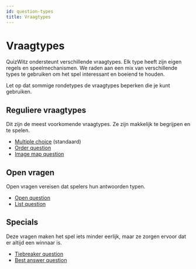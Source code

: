 ```yaml
---
id: question-types
title: Vraagtypes
---
```


# Vraagtypes

QuizWitz ondersteunt verschillende vraagtypes. Elk type heeft zijn eigen regels en speelmechanismen.
We raden aan een mix van verschillende types te gebruiken om het spel interessant en boeiend te houden.

Let op dat sommige rondetypes de vraagtypes beperken die je kunt gebruiken.

## Reguliere vraagtypes

Dit zijn de meest voorkomende vraagtypes. Ze zijn makkelijk te begrijpen en te spelen.

- [Multiple choice](001-multiple-choice.md) (standaard)
- [Order question](003-order-question.md)
- [Image map question](004-image-map.md)

## Open vragen

Open vragen vereisen dat spelers hun antwoorden typen.

- [Open question](002-open-question.md)
- [List question](005-list-question.md)

## Specials

Deze vragen maken het spel iets minder eerlijk, maar ze zorgen ervoor dat er altijd een winnaar is.

- [Tiebreaker question](006-tiebreaker-question.md)
- [Best answer question](007-best-answer-question.md)
